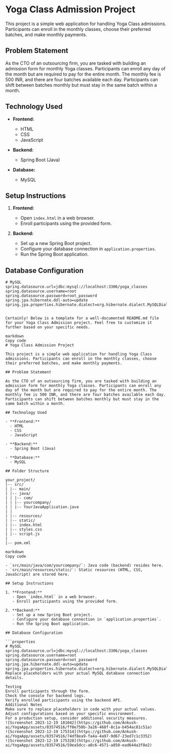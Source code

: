 # Yoga Class Admission Project

This project is a simple web application for handling Yoga Class admissions. Participants can enroll in the monthly classes, choose their preferred batches, and make monthly payments.

## Problem Statement

As the CTO of an outsourcing firm, you are tasked with building an admission form for monthly Yoga classes. Participants can enroll any day of the month but are required to pay for the entire month. The monthly fee is 500 INR, and there are four batches available each day. Participants can shift between batches monthly but must stay in the same batch within a month.

## Technology Used

- **Frontend:**
  - HTML
  - CSS
  - JavaScript

- **Backend:**
  - Spring Boot (Java)

- **Database:**
  - MySQL

## Setup Instructions

1. **Frontend:**
   - Open `index.html` in a web browser.
   - Enroll participants using the provided form.

2. **Backend:**
   - Set up a new Spring Boot project.
   - Configure your database connection in `application.properties`.
   - Run the Spring Boot application.

## Database Configuration

```properties
# MySQL
spring.datasource.url=jdbc:mysql://localhost:3306/yoga_classes
spring.datasource.username=root
spring.datasource.password=root_password
spring.jpa.hibernate.ddl-auto=update
spring.jpa.properties.hibernate.dialect=org.hibernate.dialect.MySQLDialect


Certainly! Below is a template for a well-documented README.md file for your Yoga Class Admission project. Feel free to customize it further based on your specific needs.

markdown
Copy code
# Yoga Class Admission Project

This project is a simple web application for handling Yoga Class admissions. Participants can enroll in the monthly classes, choose their preferred batches, and make monthly payments.

## Problem Statement

As the CTO of an outsourcing firm, you are tasked with building an admission form for monthly Yoga classes. Participants can enroll any day of the month but are required to pay for the entire month. The monthly fee is 500 INR, and there are four batches available each day. Participants can shift between batches monthly but must stay in the same batch within a month.

## Technology Used

- **Frontend:**
  - HTML
  - CSS
  - JavaScript

- **Backend:**
  - Spring Boot (Java)

- **Database:**
  - MySQL

## Folder Structure

your_project/
|-- src/
| |-- main/
| |-- java/
| | |-- com/
| | |-- yourcompany/
| | |-- YourJavaApplication.java
| |
| |-- resources/
| |-- static/
| |-- index.html
| |-- styles.css
| |-- script.js
|
|-- pom.xml

markdown
Copy code

- `src/main/java/com/yourcompany/`: Java code (backend) resides here.
- `src/main/resources/static/`: Static resources (HTML, CSS, JavaScript) are stored here.

## Setup Instructions

1. **Frontend:**
   - Open `index.html` in a web browser.
   - Enroll participants using the provided form.

2. **Backend:**
   - Set up a new Spring Boot project.
   - Configure your database connection in `application.properties`.
   - Run the Spring Boot application.

## Database Configuration

```properties
# MySQL
spring.datasource.url=jdbc:mysql://localhost:3306/yoga_classes
spring.datasource.username=root
spring.datasource.password=root_password
spring.jpa.hibernate.ddl-auto=update
spring.jpa.properties.hibernate.dialect=org.hibernate.dialect.MySQLDialect
Replace placeholders with your actual MySQL database connection details.

Testing
Enroll participants through the form.
Check the console for backend logs.
Verify enrolled participants using the backend API.
Additional Notes
Make sure to replace placeholders in code with your actual values.
Adjust configurations based on your specific environment.
For a production setup, consider additional security measures.
![Screenshot 2023-12-19 181042](https://github.com/Ankush-ai/YogaApp/assets/83574516/ff0e750b-3a26-468f-8c1a-b454ac81c51a)
![Screenshot 2023-12-19 175314](https://github.com/Ankush-ai/YogaApp/assets/83574516/74df8ea9-fa4a-4a97-9d67-23ed7c1c3352)
![Screenshot 2023-12-19 175328](https://github.com/Ankush-ai/YogaApp/assets/83574516/59ea5dcc-a0c6-4571-a850-ead644a3f8e2)




